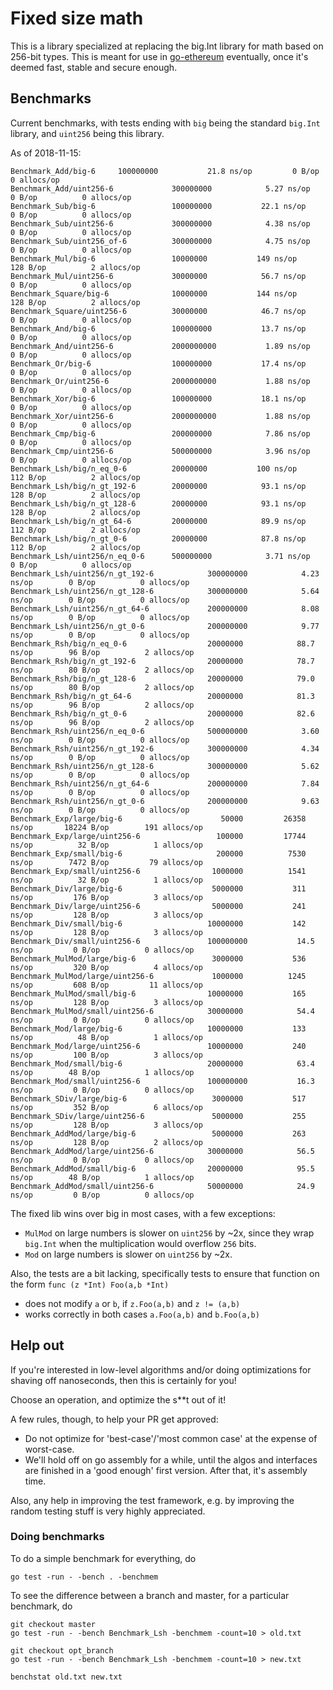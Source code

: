 # Fixed size math

This is a library specialized at replacing the big.Int library for math based on 256-bit types. This is meant for use in [go-ethereum](https://github.com/ethereum/go-ethereum) eventually, once it's deemed fast, stable and secure enough. 

## Benchmarks

Current benchmarks, with tests ending with `big` being the standard `big.Int` library, and `uint256` being this library. 

As of 2018-11-15:
```
Benchmark_Add/big-6  	100000000	        21.8 ns/op	       0 B/op	       0 allocs/op
Benchmark_Add/uint256-6         	300000000	         5.27 ns/op	       0 B/op	       0 allocs/op
Benchmark_Sub/big-6             	100000000	        22.1 ns/op	       0 B/op	       0 allocs/op
Benchmark_Sub/uint256-6         	300000000	         4.38 ns/op	       0 B/op	       0 allocs/op
Benchmark_Sub/uint256_of-6      	300000000	         4.75 ns/op	       0 B/op	       0 allocs/op
Benchmark_Mul/big-6             	10000000	       149 ns/op	     128 B/op	       2 allocs/op
Benchmark_Mul/uint256-6         	30000000	        56.7 ns/op	       0 B/op	       0 allocs/op
Benchmark_Square/big-6          	10000000	       144 ns/op	     128 B/op	       2 allocs/op
Benchmark_Square/uint256-6      	30000000	        46.7 ns/op	       0 B/op	       0 allocs/op
Benchmark_And/big-6             	100000000	        13.7 ns/op	       0 B/op	       0 allocs/op
Benchmark_And/uint256-6         	2000000000	         1.89 ns/op	       0 B/op	       0 allocs/op
Benchmark_Or/big-6              	100000000	        17.4 ns/op	       0 B/op	       0 allocs/op
Benchmark_Or/uint256-6          	2000000000	         1.88 ns/op	       0 B/op	       0 allocs/op
Benchmark_Xor/big-6             	100000000	        18.1 ns/op	       0 B/op	       0 allocs/op
Benchmark_Xor/uint256-6         	2000000000	         1.88 ns/op	       0 B/op	       0 allocs/op
Benchmark_Cmp/big-6             	200000000	         7.86 ns/op	       0 B/op	       0 allocs/op
Benchmark_Cmp/uint256-6         	500000000	         3.96 ns/op	       0 B/op	       0 allocs/op
Benchmark_Lsh/big/n_eq_0-6      	20000000	       100 ns/op	     112 B/op	       2 allocs/op
Benchmark_Lsh/big/n_gt_192-6    	20000000	        93.1 ns/op	     128 B/op	       2 allocs/op
Benchmark_Lsh/big/n_gt_128-6    	20000000	        93.1 ns/op	     128 B/op	       2 allocs/op
Benchmark_Lsh/big/n_gt_64-6     	20000000	        89.9 ns/op	     112 B/op	       2 allocs/op
Benchmark_Lsh/big/n_gt_0-6      	20000000	        87.8 ns/op	     112 B/op	       2 allocs/op
Benchmark_Lsh/uint256/n_eq_0-6  	500000000	         3.71 ns/op	       0 B/op	       0 allocs/op
Benchmark_Lsh/uint256/n_gt_192-6         	300000000	         4.23 ns/op	       0 B/op	       0 allocs/op
Benchmark_Lsh/uint256/n_gt_128-6         	300000000	         5.64 ns/op	       0 B/op	       0 allocs/op
Benchmark_Lsh/uint256/n_gt_64-6          	200000000	         8.08 ns/op	       0 B/op	       0 allocs/op
Benchmark_Lsh/uint256/n_gt_0-6           	200000000	         9.77 ns/op	       0 B/op	       0 allocs/op
Benchmark_Rsh/big/n_eq_0-6               	20000000	        88.7 ns/op	      96 B/op	       2 allocs/op
Benchmark_Rsh/big/n_gt_192-6             	20000000	        78.7 ns/op	      80 B/op	       2 allocs/op
Benchmark_Rsh/big/n_gt_128-6             	20000000	        79.0 ns/op	      80 B/op	       2 allocs/op
Benchmark_Rsh/big/n_gt_64-6              	20000000	        81.3 ns/op	      96 B/op	       2 allocs/op
Benchmark_Rsh/big/n_gt_0-6               	20000000	        82.6 ns/op	      96 B/op	       2 allocs/op
Benchmark_Rsh/uint256/n_eq_0-6           	500000000	         3.60 ns/op	       0 B/op	       0 allocs/op
Benchmark_Rsh/uint256/n_gt_192-6         	300000000	         4.34 ns/op	       0 B/op	       0 allocs/op
Benchmark_Rsh/uint256/n_gt_128-6         	300000000	         5.62 ns/op	       0 B/op	       0 allocs/op
Benchmark_Rsh/uint256/n_gt_64-6          	200000000	         7.84 ns/op	       0 B/op	       0 allocs/op
Benchmark_Rsh/uint256/n_gt_0-6           	200000000	         9.63 ns/op	       0 B/op	       0 allocs/op
Benchmark_Exp/large/big-6                	   50000	     26358 ns/op	   18224 B/op	     191 allocs/op
Benchmark_Exp/large/uint256-6            	  100000	     17744 ns/op	      32 B/op	       1 allocs/op
Benchmark_Exp/small/big-6                	  200000	      7530 ns/op	    7472 B/op	      79 allocs/op
Benchmark_Exp/small/uint256-6            	 1000000	      1541 ns/op	      32 B/op	       1 allocs/op
Benchmark_Div/large/big-6                	 5000000	       311 ns/op	     176 B/op	       3 allocs/op
Benchmark_Div/large/uint256-6            	 5000000	       241 ns/op	     128 B/op	       3 allocs/op
Benchmark_Div/small/big-6                	10000000	       142 ns/op	     128 B/op	       3 allocs/op
Benchmark_Div/small/uint256-6            	100000000	        14.5 ns/op	       0 B/op	       0 allocs/op
Benchmark_MulMod/large/big-6             	 3000000	       536 ns/op	     320 B/op	       4 allocs/op
Benchmark_MulMod/large/uint256-6         	 1000000	      1245 ns/op	     608 B/op	      11 allocs/op
Benchmark_MulMod/small/big-6             	10000000	       165 ns/op	     128 B/op	       3 allocs/op
Benchmark_MulMod/small/uint256-6         	30000000	        54.4 ns/op	       0 B/op	       0 allocs/op
Benchmark_Mod/large/big-6                	10000000	       133 ns/op	      48 B/op	       1 allocs/op
Benchmark_Mod/large/uint256-6            	10000000	       240 ns/op	     100 B/op	       3 allocs/op
Benchmark_Mod/small/big-6                	20000000	        63.4 ns/op	      48 B/op	       1 allocs/op
Benchmark_Mod/small/uint256-6            	100000000	        16.3 ns/op	       0 B/op	       0 allocs/op
Benchmark_SDiv/large/big-6               	 3000000	       517 ns/op	     352 B/op	       6 allocs/op
Benchmark_SDiv/large/uint256-6           	 5000000	       255 ns/op	     128 B/op	       3 allocs/op
Benchmark_AddMod/large/big-6             	 5000000	       263 ns/op	     128 B/op	       2 allocs/op
Benchmark_AddMod/large/uint256-6         	30000000	        56.5 ns/op	       0 B/op	       0 allocs/op
Benchmark_AddMod/small/big-6             	20000000	        95.5 ns/op	      48 B/op	       1 allocs/op
Benchmark_AddMod/small/uint256-6         	50000000	        24.9 ns/op	       0 B/op	       0 allocs/op

```

The fixed lib wins over big in most cases, with a few exceptions: 

- `MulMod` on large numbers is slower on `uint256` by ~2x, since they wrap `big.Int` when the multiplication 
would overflow `256` bits.
- `Mod` on large numbers is slower on `uint256` by ~2x. 

Also, the tests are a bit lacking, specifically tests to ensure that function on the form `func (z *Int) Foo(a,b *Int)` 
* does not 
modify `a` or `b`, if `z.Foo(a,b)` and `z != (a,b)`
* works correctly in both cases `a.Foo(a,b)` and `b.Foo(a,b)`

## Help out

If you're interested in low-level algorithms and/or doing optimizations for shaving off nanoseconds, then this is certainly for you!

Choose an operation, and optimize the s**t out of it!

A few rules, though, to help your PR get approved:

- Do not optimize for 'best-case'/'most common case' at the expense of worst-case. 
- We'll hold off on go assembly for a while, until the algos and interfaces are finished in a 'good enough' first version. After that, it's assembly time. 

Also, any help in improving the test framework, e.g. by improving the random testing stuff is very highly appreciated. 

### Doing benchmarks

To do a simple benchmark for everything, do

```
go test -run - -bench . -benchmem

```

To see the difference between a branch and master, for a particular benchmark, do

```
git checkout master
go test -run - -bench Benchmark_Lsh -benchmem -count=10 > old.txt

git checkout opt_branch
go test -run - -bench Benchmark_Lsh -benchmem -count=10 > new.txt

benchstat old.txt new.txt

```
